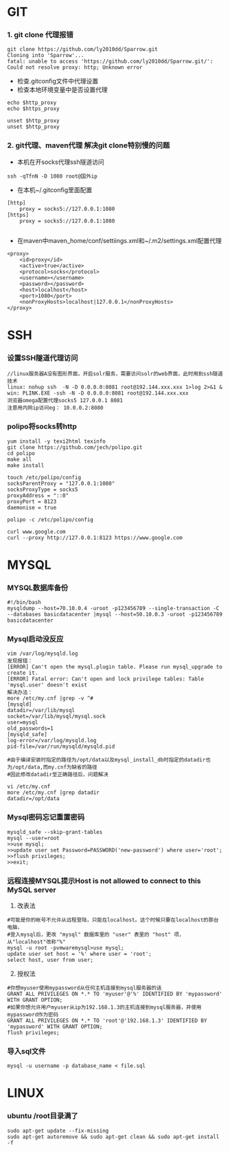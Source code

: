 # GIT

### 1. git clone 代理报错
```
git clone https://github.com/ly2010dd/Sparrow.git
Cloning into 'Sparrow'...
fatal: unable to access 'https://github.com/ly2010dd/Sparrow.git/': Could not resolve proxy: http; Unknown error
```
- 检查.gitconfig文件中代理设置
- 检查本地环境变量中是否设置代理

```
echo $http_proxy
echo $https_proxy

unset $http_proxy
unset $http_proxy
```

### 2. git代理、maven代理 解决git clone特别慢的问题
- 本机在开socks代理ssh隧道访问
```
ssh -qTfnN -D 1080 root@国外ip

```
- 在本机~/.gitconfig里面配置
```
[http]
    proxy = socks5://127.0.0.1:1080
[https]
    proxy = socks5://127.0.0.1:1080
    
```
- 在maven中maven_home/conf/settiings.xml和~/.m2/settings.xml配置代理
```
<proxy>
    <id>proxy</id>
    <active>true</active>
    <protocol>socks</protocol>
    <username></username>
    <password></password>
    <host>localhost</host>
    <port>1080</port>
    <nonProxyHosts>localhost|127.0.0.1</nonProxyHosts>
</proxy>

```

# SSH
### 设置SSH隧道代理访问

```
//linux服务器A没有图形界面，开启solr服务，需要访问solr的web界面，此时用到ssh隧道技术
linux: nohup ssh  -N -D 0.0.0.0:8081 root@192.144.xxx.xxx 1>log 2>&1 &
win: PLINK.EXE -ssh -N -D 0.0.0.0:8081 root@192.144.xxx.xxx
浏览器omega配置代理socks5 127.0.0.1 8081
注意用内网ip访问eg： 10.0.0.2:8080
```

### polipo将socks转http
```
yum install -y texi2html texinfo
git clone https://github.com/jech/polipo.git
cd polipo
make all
make install
```
```
touch /etc/polipo/config
socksParentProxy = "127.0.0.1:1080"
socksProxyType = socks5
proxyAddress = "::0"
proxyPort = 8123
daemonise = true
```
```
polipo -c /etc/polipo/config
```
```
curl www.google.com
curl --proxy http://127.0.0.1:8123 https://www.google.com
```

# MYSQL
### MYSQL数据库备份
```
#!/bin/bash
mysqldump --host=70.10.0.4 -uroot -p123456789 --single-transaction -C --databases basicdatacenter |mysql --host=50.10.0.3 -uroot -p123456789 basicdatacenter
```

### Mysql启动没反应
```
vim /var/log/mysqld.log
发现报错：
[ERROR] Can't open the mysql.plugin table. Please run mysql_upgrade to create it.
[ERROR] Fatal error: Can't open and lock privilege tables: Table 'mysql.user' doesn't exist
解决办法：
more /etc/my.cnf |grep -v ^#
[mysqld]
datadir=/var/lib/mysql
socket=/var/lib/mysql/mysql.sock
user=mysql
old_passwords=1
[mysqld_safe]
log-error=/var/log/mysqld.log
pid-file=/var/run/mysqld/mysqld.pid

#由于编译安装时指定的路径为/opt/data以及mysql_install_db时指定的datadir也为/opt/data,而my.cnf为缺省的路径
#因此修改datadir至正确路径后，问题解决

vi /etc/my.cnf 
more /etc/my.cnf |grep datadir
datadir=/opt/data
```

### Mysql密码忘记重置密码
```
mysqld_safe --skip-grant-tables
mysql --user=root
>>use mysql;
>>update user set Password=PASSWORD('new-password') where user='root';
>>flush privileges;
>>exit;
```

### 远程连接MYSQL提示Host is not allowed to connect to this MySQL server
1. 改表法
```
#可能是你的帐号不允许从远程登陆，只能在localhost。这个时候只要在localhost的那台电脑，
#登入mysql后，更改 "mysql" 数据库里的 "user" 表里的 "host" 项，从"localhost"改称"%"
mysql -u root -pvmwaremysql>use mysql;
update user set host = '%' where user = 'root';
select host, user from user;
```
2. 授权法
```
#你想myuser使用mypassword从任何主机连接到mysql服务器的话
GRANT ALL PRIVILEGES ON *.* TO 'myuser'@'%' IDENTIFIED BY 'mypassword' WITH GRANT OPTION;
#如果你想允许用户myuser从ip为192.168.1.3的主机连接到mysql服务器，并使用mypassword作为密码
GRANT ALL PRIVILEGES ON *.* TO 'root'@'192.168.1.3' IDENTIFIED BY 'mypassword' WITH GRANT OPTION;
flush privileges; 
```


### 导入sql文件
```
mysql -u username -p database_name < file.sql
```

# LINUX
### ubuntu /root目录满了
```
sudo apt-get update --fix-missing
sudo apt-get autoremove && sudo apt-get clean && sudo apt-get install -f
```
